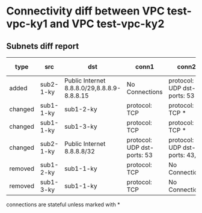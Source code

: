 # Connectivity diff between VPC test-vpc-ky1 and VPC test-vpc-ky2
## Subnets diff report
| type | src |  dst | conn1 | conn2 | subnets-diff-info |
|------|-----|------|-------|-------|-------------------|
| added | sub2-1-ky | Public Internet 8.8.8.0/29,8.8.8.9-8.8.8.15 | No Connections | protocol: UDP dst-ports: 53 * |  |
| changed | sub1-1-ky | sub1-2-ky | protocol: TCP | protocol: TCP * |  |
| changed | sub1-1-ky | sub1-3-ky | protocol: TCP | protocol: TCP * |  |
| changed | sub2-1-ky | Public Internet 8.8.8.8/32 | protocol: UDP dst-ports: 53 | protocol: UDP dst-ports: 43,53 |  |
| removed | sub1-2-ky | sub1-1-ky | protocol: TCP | No Connections |  |
| removed | sub1-3-ky | sub1-1-ky | protocol: TCP | No Connections |  |

connections are stateful unless marked with *
